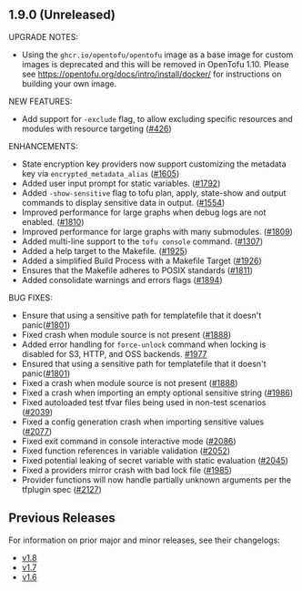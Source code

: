 ## 1.9.0 (Unreleased)

UPGRADE NOTES:

* Using the `ghcr.io/opentofu/opentofu` image as a base image for custom images is deprecated and this will be removed in OpenTofu 1.10. Please see https://opentofu.org/docs/intro/install/docker/ for instructions on building your own image.

NEW FEATURES:
* Add support for `-exclude` flag, to allow excluding specific resources and modules with resource targeting ([#426](https://github.com/opentofu/opentofu/issues/426))

ENHANCEMENTS:
* State encryption key providers now support customizing the metadata key via `encrypted_metadata_alias` ([#1605](https://github.com/opentofu/opentofu/issues/1605))
* Added user input prompt for static variables. ([#1792](https://github.com/opentofu/opentofu/issues/1792))
* Added `-show-sensitive` flag to tofu plan, apply, state-show and output commands to display sensitive data in output. ([#1554](https://github.com/opentofu/opentofu/pull/1554))
* Improved performance for large graphs when debug logs are not enabled. ([#1810](https://github.com/opentofu/opentofu/pull/1810))
* Improved performance for large graphs with many submodules. ([#1809](https://github.com/opentofu/opentofu/pull/1809))
* Added multi-line support to the `tofu console` command. ([#1307](https://github.com/opentofu/opentofu/issues/1307))
* Added a help target to the Makefile. ([#1925](https://github.com/opentofu/opentofu/pull/1925))
* Added a simplified Build Process with a Makefile Target ([#1926](https://github.com/opentofu/opentofu/issues/1926))
* Ensures that the Makefile adheres to POSIX standards ([#1811](https://github.com/opentofu/opentofu/pull/1928))
* Added consolidate warnings and errors flags ([#1894](https://github.com/opentofu/opentofu/pull/1894))

BUG FIXES:
* Ensure that using a sensitive path for templatefile that it doesn't panic([#1801](https://github.com/opentofu/opentofu/issues/1801))
* Fixed crash when module source is not present ([#1888](https://github.com/opentofu/opentofu/pull/1888))
* Added error handling for `force-unlock` command when locking is disabled for S3, HTTP, and OSS backends. [#1977](https://github.com/opentofu/opentofu/pull/1977)
* Ensured that using a sensitive path for templatefile that it doesn't panic([#1801](https://github.com/opentofu/opentofu/issues/1801))
* Fixed a crash when module source is not present ([#1888](https://github.com/opentofu/opentofu/pull/1888))
* Fixed a crash when importing an empty optional sensitive string ([#1986](https://github.com/opentofu/opentofu/pull/1986))
* Fixed autoloaded test tfvar files being used in non-test scenarios ([#2039](https://github.com/opentofu/opentofu/pull/2039))
* Fixed a config generation crash when importing sensitive values ([#2077](https://github.com/opentofu/opentofu/pull/2077))
* Fixed exit command in console interactive mode ([#2086](https://github.com/opentofu/opentofu/pull/2086))
* Fixed function references in variable validation ([#2052](https://github.com/opentofu/opentofu/pull/2052))
* Fixed potential leaking of secret variable with static evaluation ([#2045](https://github.com/opentofu/opentofu/pull/2045))
* Fixed a providers mirror crash with bad lock file ([#1985](https://github.com/opentofu/opentofu/pull/1985))
* Provider functions will now handle partially unknown arguments per the tfplugin spec ([#2127](https://github.com/opentofu/opentofu/pull/2127))


## Previous Releases

For information on prior major and minor releases, see their changelogs:

- [v1.8](https://github.com/opentofu/opentofu/blob/v1.8/CHANGELOG.md)
- [v1.7](https://github.com/opentofu/opentofu/blob/v1.7/CHANGELOG.md)
- [v1.6](https://github.com/opentofu/opentofu/blob/v1.6/CHANGELOG.md)
